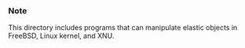 ### Note
This directory includes programs that can manipulate elastic objects in FreeBSD, Linux kernel, and XNU.
